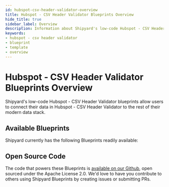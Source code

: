 ```yaml
---
id: hubspot-csv-header-validator-overview
title: Hubspot - CSV Header Validator Blueprints Overview
hide_title: true
sidebar_label: Overview
description: Information about Shipyard's low-code Hubspot - CSV Header Validator templates.
keywords:
- hubspot - csv header validator
- blueprint
- template
- overview
---
```


# Hubspot - CSV Header Validator Blueprints Overview

Shipyard's low-code Hubspot - CSV Header Validator blueprints allow users to connect their data in Hubspot - CSV Header Validator to the rest of their modern data stack.

## Available Blueprints
Shipyard currently has the following Blueprints readily available: 

## Open Source Code
The code that powers these Blueprints is [available on our Github](None), open sourced under the Apache License 2.0. We'd love to have you contribute to others using Shipyard Blueprints by creating issues or submitting PRs.
